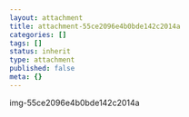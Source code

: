 ```yaml
---
layout: attachment
title: attachment-55ce2096e4b0bde142c2014a
categories: []
tags: []
status: inherit
type: attachment
published: false
meta: {}
---
```

img-55ce2096e4b0bde142c2014a

